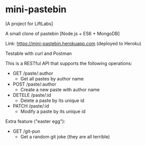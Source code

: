 # mini-pastebin

[A project for LiftLabs]

A small clone of pastebin [Node.js + ES6 + MongoDB]

Link: https://mini-pastebin.herokuapp.com (deployed to Heroku)

Testable with curl and Postman

This is a RESTful API that supports the following operations:

- GET /paste/:author
  - Get all pastes by author name
- POST /paste/:author
  - Create a new paste with author name
- DETELE /paste/:id
  - Delete a paste by its unique id
- PATCH /paste/:id
  - Modify a paste by its unique id
  
Extra feature ("easter egg"):

- GET /git-pun
  - Get a random git joke (they are all terrible)
